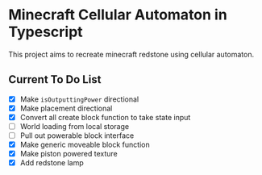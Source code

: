 # Minecraft Cellular Automaton in Typescript

This project aims to recreate minecraft redstone using cellular automaton.

## Current To Do List

- [x] Make `isOutputtingPower` directional
- [x] Make placement directional
- [x] Convert all create block function to take state input
- [ ] World loading from local storage
- [ ] Pull out powerable block interface
- [x] Make generic moveable block function
- [x] Make piston powered texture
- [x] Add redstone lamp
